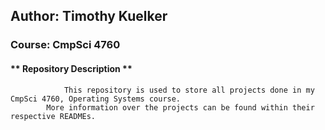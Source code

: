 ## Author: Timothy Kuelker ##
### Course: CmpSci 4760 ##

#### ** Repository Description ** ####

                This repository is used to store all projects done in my CmpSci 4760, Operating Systems course.
            More information over the projects can be found within their respective READMEs.
